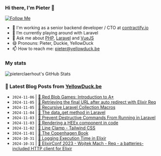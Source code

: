 ### Hi there, I'm Pieter 👋  
[![Follow Me](https://img.shields.io/github/followers/pieterclaerhout?label=Follow&style=social)](https://github.com/pieterclaerhout)

- 🏢 I'm working as a senior backend developer / CTO at [contractify.io](https://contractify.io)
- 🌱 I’m currently playing around with Laravel
- 💬 Ask me about [PHP](https://php.net), [Laravel](http://laravel.com) and [VueJS](https://vuejs.org)
- 😄 Pronouns: Pieter, Duckie, YellowDuck
- 📫 How to reach me: pieter@yellowduck.be

### My stats

![pieterclaerhout's GitHub Stats](https://github-readme-stats.vercel.app/api?username=pieterclaerhout&show_icons=true&count_private=true&line_height=40)

### 📩 Latest Blog Posts from [YellowDuck.be](https://www.yellowduck.be/)
<!-- BLOG-POST-LIST:START -->
- `2024-11-06` | [🔗 Red Blob Games: Introduction to A*](https://www.yellowduck.be/posts/red-blob-games-introduction-to-a)  
- `2024-11-05` | [🐥 Retrieving the final URL after auto redirect with Elixir Req](https://www.yellowduck.be/posts/retrieving-the-final-url-after-auto-redirect-with-elixir-req)  
- `2024-11-05` | [🔗 Recursive Laravel Collection Macros](https://www.yellowduck.be/posts/recursive-laravel-collection-macros)  
- `2024-11-04` | [🔗 The data_get method in Laravel](https://www.yellowduck.be/posts/laravel-data_get-method)  
- `2024-11-03` | [🔗 Prevent Destructive Commands From Running in Laravel](https://www.yellowduck.be/posts/prevent-destructive-commands-from-running-in-laravel-laravel-news)  
- `2024-11-03` | [🐥 Rendering a HEEx component in code](https://www.yellowduck.be/posts/rendering-a-heex-component-in-code)  
- `2024-11-02` | [🔗 Line Clamp - Tailwind CSS](https://www.yellowduck.be/posts/line-clamp-tailwind-css)  
- `2024-11-01` | [🔗 The Copenhagen Book](https://www.yellowduck.be/posts/the-copenhagen-book)  
- `2024-10-31` | [🐥 Logging Execution Time in Elixir](https://www.yellowduck.be/posts/logging-execution-time-in-elixir)  
- `2024-10-31` | [🔗 ElixirConf 2023 - Wojtek Mach - Req - a batteries-included HTTP client for Elixir](https://www.yellowduck.be/posts/elixirconf-2023-wojtek-mach-req-a-batteries-included-http-client-for-elixir)  

<!-- BLOG-POST-LIST:END -->
